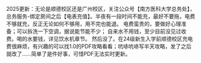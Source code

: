 2025更新：无论是顺德校区还是广州校区，关注公众号【南方医科大学总务处】，总务服务-绑定房间之后【电表充值】。半夜有一段时间不能充，最好不要拖，电费不够就充，反正无论如何不够用，用不完也能退。
电费蛮贵的，要做好心理准备；可以拆洗一下空调，据说能节能不少；
自来水不用钱，至少目前没见过收费。喝的水要钱，详见饮水机章节。
然后没了。在24级新生入学前顺德校区充电费很麻烦，有兴趣的可以找1.0的PDF攻略看看；吭哧吭哧写半天攻略，发了之后就改了……简单了是件好事，可惜PDF无法实时更新。